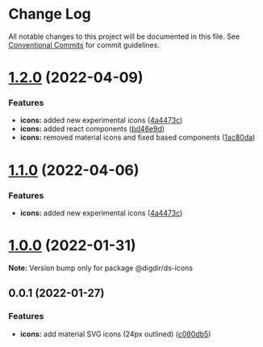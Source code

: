 # Change Log

All notable changes to this project will be documented in this file.
See [Conventional Commits](https://conventionalcommits.org) for commit guidelines.

# [1.2.0](https://github.com/felleslosninger/tlp-storybook-base/compare/@digdir/ds-icons@1.0.0...@digdir/ds-icons@1.2.0) (2022-04-09)


### Features

* **icons:** added new experimental icons ([4a4473c](https://github.com/felleslosninger/tlp-storybook-base/commit/4a4473cb674779eb2513a0d718f537e353b17a96))
* **icons:** added react components ([bd46e9d](https://github.com/felleslosninger/tlp-storybook-base/commit/bd46e9dbdd85df0136a2d9c798b6861aa2d65999))
* **icons:** removed material icons and fixed based components ([1ac80da](https://github.com/felleslosninger/tlp-storybook-base/commit/1ac80da3fd414a96538ed8c411a247bff3492608))






# [1.1.0](https://github.com/felleslosninger/tlp-storybook-base/compare/@digdir/ds-icons@1.0.0...@digdir/ds-icons@1.1.0) (2022-04-06)


### Features

* **icons:** added new experimental icons ([4a4473c](https://github.com/felleslosninger/tlp-storybook-base/commit/4a4473cb674779eb2513a0d718f537e353b17a96))





# [1.0.0](https://github.com/felleslosninger/tlp-storybook-base/compare/@digdir/ds-icons@0.0.1...@digdir/ds-icons@1.0.0) (2022-01-31)

**Note:** Version bump only for package @digdir/ds-icons





## 0.0.1 (2022-01-27)


### Features

* **icons:** add material SVG icons (24px outlined) ([c080db5](https://github.com/felleslosninger/tlp-storybook-base/commit/c080db55c77154e59a2e85db3e5c2d74e78b3a35))

